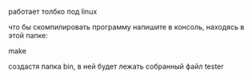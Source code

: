работает толбко под linux

что бы скомпилировать программу напишите в консоль, находясь в этой папке:

make

создастя папка bin, в ней будет лежать собранный файл tester
